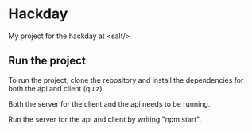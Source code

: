 # Hackday
My project for the hackday at &lt;salt/>

## Run the project
To run the project, clone the repository and install the dependencies for both the api and client (quiz).

Both the server for the client and the api needs to be running. 

Run the server for the api and client by writing "npm start".
